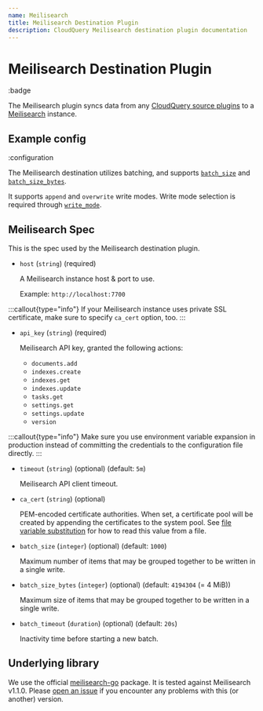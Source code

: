 ```yaml
---
name: Meilisearch
title: Meilisearch Destination Plugin
description: CloudQuery Meilisearch destination plugin documentation
---
```

# Meilisearch Destination Plugin

:badge

The Meilisearch plugin syncs data from any [CloudQuery source plugins](/docs/plugins/sources/overview)
to a [Meilisearch](https://www.meilisearch.com) instance.

## Example config

:configuration

The Meilisearch destination utilizes batching, and supports [`batch_size`](/docs/reference/destination-spec#batch_size)
and [`batch_size_bytes`](/docs/reference/destination-spec#batch_size_bytes).

It supports `append` and `overwrite` write modes. Write mode selection is required through
[`write_mode`](/docs/reference/destination-spec#write_mode).

## Meilisearch Spec

This is the spec used by the Meilisearch destination plugin.

- `host` (`string`) (required)

  A Meilisearch instance host & port to use.

  Example: `http://localhost:7700`

:::callout{type="info"}
    If your Meilisearch instance uses private SSL certificate, make sure to specify `ca_cert` option, too.
:::


- `api_key` (`string`) (required)

  Meilisearch API key, granted the following actions:

  - `documents.add`
  - `indexes.create`
  - `indexes.get`
  - `indexes.update`
  - `tasks.get`
  - `settings.get`
  - `settings.update`
  - `version`

:::callout{type="info"}
    Make sure you use environment variable expansion in production instead of committing the credentials to the configuration file directly.
:::


- `timeout` (`string`) (optional) (default: `5m`)

  Meilisearch API client timeout.

- `ca_cert` (`string`) (optional)

  PEM-encoded certificate authorities.
  When set, a certificate pool will be created by appending the certificates to the system pool.
  See [file variable substitution](/docs/advanced-topics/environment-variable-substitution#file-variable-substitution-example)
  for how to read this value from a file.

- `batch_size` (`integer`) (optional) (default: `1000`)

  Maximum number of items that may be grouped together to be written in a single write.

- `batch_size_bytes` (`integer`) (optional) (default: `4194304` (= 4 MiB))

  Maximum size of items that may be grouped together to be written in a single write.

- `batch_timeout` (`duration`) (optional) (default: `20s`)

  Inactivity time before starting a new batch.

## Underlying library

We use the official [meilisearch-go](https://github.com/meilisearch/meilisearch-go) package.
It is tested against Meilisearch v1.1.0.
Please [open an issue](https://github.com/cloudquery/cloudquery/issues/new/choose)
if you encounter any problems with this (or another) version.
